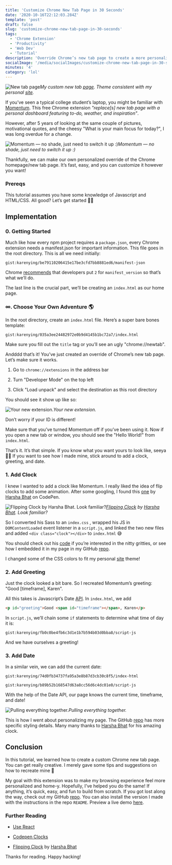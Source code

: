 ```yaml
---
title: 'Customize Chrome New Tab Page in 30 Seconds'
date: '2020-10-16T22:12:03.284Z'
template: 'post'
draft: false
slug: 'customize-chrome-new-tab-page-in-30-seconds'
tags:
  - 'Chrome Extension'
  - 'Productivity'
  - 'Web Dev'
  - 'Tutorial'
description: 'Override Chrome’s new tab page to create a more personalized browsing experience'
socialImage: '/media/socialImages/customize-chrome-new-tab-page-in-30-seconds.gif'
minutes: '4'
category: 'lol'
---
```


![New tab page](https://cdn-images-1.medium.com/max/1600/1*FA6i6sE1USTsXdZHJkOSzA.gif)_My custom new tab [page](https://karenying.github.io/chromepage/). Theme consistent with my personal [site](https://karenying.com)._

If you’ve seen a typical college student’s laptop, you might be familiar with [Momentum](https://chrome.google.com/webstore/detail/momentum/laookkfknpbbblfpciffpaejjkokdgca?hl=en). This free Chrome extension _"replace[s] new tab page with a personal dashboard featuring to-do, weather, and inspiration"_.

However, after 5 years of looking at the same couple of pictures, motivational quotes, and the cheesy "What is your main focus for today?", I was long overdue for a change.

![Momentum — no shade, just need to switch it up :)](https://cdn-images-1.medium.com/max/2000/1*tAyZKJwRHGTNjg5eFR2_uQ.jpeg)_Momentum — no shade, just need to switch it up :)_

Thankfully, we can make our own personalized override of the Chrome homepage/new tab page. It’s fast, easy, and you can customize it however you want!

### Prereqs

This tutorial assumes you have some knowledge of Javascript and HTML/CSS. All good? Let’s get started 👍🏼

## Implementation

### 0. Getting Started

Much like how every npm project requires a `package.json`, every Chrome extension needs a manifest.json for important information. This file goes in the root directory. This is all we need initially:

`gist:karenying/be79110206415e17be3cfd7bb8881ed6/manifest-json`

Chrome [recommends](https://developer.chrome.com/extensions/manifest/manifest_version) that developers put `2` for `manifest_version` so that’s what we’ll do.

The last line is the crucial part, we’ll be creating an `index.html` as our home page.

### ∞. Choose Your Own Adventure 🌎

In the root directory, create an `index.html` file. Here’s a super bare bones template:

`gist:karenying/035a3ee24482972e0b9d4145b1bc72a7/index.html`

Make sure you fill out the `title` tag or you’ll see an ugly "chrome://newtab".

Andddd that’s it! You’ve just created an override of Chrome’s new tab page. Let’s make sure it works.

1. Go to `chrome://extensions` in the address bar

1. Turn "Developer Mode" on the top left

1. Click "Load unpack" and select the destination as this root directory

You should see it show up like so:

![Your new extension.](https://cdn-images-1.medium.com/max/2000/1*sBUJG2JPZmo_ismdOiw5_Q.png)_Your new extension._

Don’t worry if your ID is different!

Make sure that you’ve turned Momentum off if you’ve been using it. Now if you open a new tab or window, you should see the "Hello World!" from `index.html`.

That’s it. It’s that simple. If you know what you want yours to look like, seeya 👋🏼&nbsp;If you want to see how I made mine, stick around to add a clock, greeting, and date.

### 1. Add Clock

I knew I wanted to add a clock like Momentum. I really liked the idea of flip clocks to add some animation. After some googling, I found this [one](https://codepen.io/harshabhat86/full/tAxuF) by [Harsha Bhat](https://codepen.io/harshabhat86) on CodePen.

![[Flipping Clock](https://codepen.io/harshabhat86/full/tAxuF) by [Harsha Bhat](https://codepen.io/harshabhat86). Look familiar?](https://cdn-images-1.medium.com/max/2000/1*z7VWH20Euyi_KpulX2qtMg.png)_[Flipping Clock](https://codepen.io/harshabhat86/full/tAxuF) by [Harsha Bhat](https://codepen.io/harshabhat86). Look familiar?_

So I converted his Sass to an `index.css` , wrapped his JS in `DOMContentLoaded` event listener in a `script.js`, and linked the two new files and added `<div class="clock"></div>` to `index.html` 😅

You should check out his [code](https://codepen.io/harshabhat86/pen/tAxuF) if you’re interested in the nitty gritties, or see how I embedded it in my page in my GitHub [repo](https://github.com/karenying/chromepage).

I changed some of the CSS colors to fit my personal [site](http://karenying.com/) theme!

### 2. Add Greeting

Just the clock looked a bit bare. So I recreated Momentum’s greeting: "Good [timeframe], Karen".

All this takes is Javascript’s Date [API](https://developer.mozilla.org/en-US/docs/Web/JavaScript/Reference/Global_Objects/Date). In `index.html`, we add

```html
<p id="greeting">Good <span id="timeframe"></span>, Karen</p>
```

In `script.js`, we’ll chain some `if` statements to determine what time of day it is:

`gist:karenying/fb0c0be4fb6c3d1e1b7b594b03d0bba8/script-js`

And we have ourselves a greeting!

### 3. Add Date

In a similar vein, we can add the current date:

`gist:karenying/74d0fb34737fa95a3e8b87d3cb30c8f5/index-html`

`gist:karenying/b89b52b168547d63a8cc56d6c4dc01e0/script-js`

With the help of the Date API, our page knows the current time, timeframe, and date!

![Pulling everything together.](https://cdn-images-1.medium.com/max/2000/1*tvq4J3J0iGBdldXLqN2duQ.png)_Pulling everything together._

This is how I went about personalizing my page. The GitHub [repo](https://github.com/karenying/chromepage) has more specific styling details. Many many thanks to [Harsha Bhat](https://codepen.io/harshabhat86) for his amazing clock.

## Conclusion

In this tutorial, we learned how to create a custom Chrome new tab page. You can get really creative. I merely gave some tips and suggestions on how to recreate mine 🙂

My goal with this extension was to make my browsing experience feel more personalized and home-y. Hopefully, I’ve helped you do the same! If anything, it’s quick, easy, and fun to build from scratch. If you got lost along the way, check out my GitHub [repo](https://github.com/karenying/chromepage). You can also install the version I made with the instructions in the repo `README`. Preview a live demo [here](https://karenying.github.io/chromepage/).

### Further Reading

- [Use React](https://medium.com/@gilfink/building-a-chrome-extension-using-react-c5bfe45aaf36)

- [Codepen Clocks](https://codepen.io/tag/clock/)

- [Flipping Clock](https://codepen.io/harshabhat86/full/tAxuF) by [Harsha Bhat](https://codepen.io/harshabhat86)

Thanks for reading. Happy hacking!
